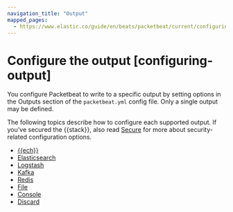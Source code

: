 ```yaml
---
navigation_title: "Output"
mapped_pages:
  - https://www.elastic.co/guide/en/beats/packetbeat/current/configuring-output.html
---
```


# Configure the output [configuring-output]


You configure Packetbeat to write to a specific output by setting options in the Outputs section of the `packetbeat.yml` config file. Only a single output may be defined.

The following topics describe how to configure each supported output. If you’ve secured the {{stack}}, also read [Secure](/reference/packetbeat/securing-packetbeat.md) for more about security-related configuration options.

* [{{ech}}](/reference/packetbeat/configure-cloud-id.md)
* [Elasticsearch](/reference/packetbeat/elasticsearch-output.md)
* [Logstash](/reference/packetbeat/logstash-output.md)
* [Kafka](/reference/packetbeat/kafka-output.md)
* [Redis](/reference/packetbeat/redis-output.md)
* [File](/reference/packetbeat/file-output.md)
* [Console](/reference/packetbeat/console-output.md)
* [Discard](/reference/packetbeat/discard-output.md)










